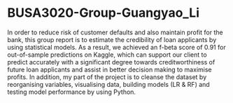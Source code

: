 # BUSA3020-Group-Guangyao_Li
In order to reduce risk of customer defaults and also maintain profit for the bank, this group report is to estimate the credibility of loan applicants by using statistical models. As a result, we achieved an f-beta score of 0.91 for out-of-sample predictions on Kaggle, which can support our client to predict accurately with a significant degree towards creditworthiness of future loan applicants and assist in better decision making to maximise profits. In addition, my part of the project is to cleanse the dataset by reorganising variables, visualising data, building models (LR & RF) and testing model performance by using Python.

